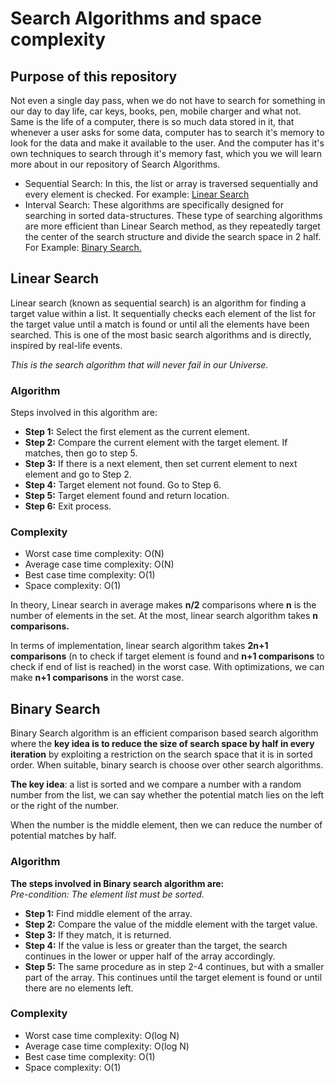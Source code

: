 # Search Algorithms and space complexity

## <b>Purpose of this repository</b>

Not even a single day pass, when we do not have to search for something in our day to day life, car keys, books, pen, mobile charger and what not. Same is the life of a computer, there is so much data stored in it, that whenever a user asks for some data, computer has to search it's memory to look for the data and make it available to the user. And the computer has it's own techniques to search through it's memory fast, which you we will learn more about in our repository of Search Algorithms.

- Sequential Search: In this, the list or array is traversed sequentially and every element is checked. For example: <u>Linear Search</u>
- Interval Search: These algorithms are specifically designed for searching in sorted data-structures. These type of searching algorithms are more efficient than Linear Search method, as they repeatedly target the center of the search structure and divide the search space in 2 half. For Example: <u>Binary Search.</u>

## <b>Linear Search</b>

Linear search (known as sequential search) is an algorithm for finding a target value within a list. It sequentially checks each element of the list for the target value until a match is found or until all the elements have been searched. This is one of the most basic search algorithms and is directly, inspired by real-life events.

<em>This is the search algorithm that will never fail in our Universe.</em>

 ### <b>Algorithm</b>

Steps involved in this algorithm are:

- <b>Step 1:</b> Select the first element as the current element.
- <b>Step 2:</b> Compare the current element with the target element. If matches, then go to step 5.
- <b>Step 3:</b> If there is a next element, then set current element to next element and go to Step 2.
- <b>Step 4:</b> Target element not found. Go to Step 6.
- <b>Step 5:</b> Target element found and return location.
- <b>Step 6:</b> Exit process.

### <b>Complexity</b>

- Worst case time complexity: O(N)
- Average case time complexity: O(N)
- Best case time complexity: O(1)
- Space complexity: O(1)

In theory, Linear search in average makes <b>n/2</b> comparisons where <b>n</b> is the number of elements in the set. At the most, linear search algorithm takes <b>n comparisons.</b>

In terms of implementation, linear search algorithm takes <b>2n+1 comparisons</b> (n to check if target element is found and <b>n+1 comparisons</b> to check if end of list is reached) in the worst case. With optimizations, we can make <b>n+1 comparisons</b> in the worst case.

## <b>Binary Search</b>

Binary Search algorithm is an efficient comparison based search algorithm where the <b>key idea is to reduce the size of search space by half in every iteration</b> by exploiting a restriction on the search space that it is in sorted order. When suitable, binary search is choose over other search algorithms.

<b>The key idea</b>: a list is sorted and we compare a number with a random number from the list, we can say whether the potential match lies on the left or the right of the number.

When the number is the middle element, then we can reduce the number of potential matches by half.

### <b>Algorithm</b>
<b>The steps involved in Binary search algorithm are:</b><br>
<em>Pre-condition: The element list must be sorted.</em>

- <b>Step 1:</b> Find middle element of the array.
- <b>Step 2:</b> Compare the value of the middle element with the target value.
- <b>Step 3:</b> If they match, it is returned.
- <b>Step 4:</b> If the value is less or greater than the target, the search continues in the lower or upper half of the array accordingly.
- <b>Step 5:</b> The same procedure as in step 2-4 continues, but with a smaller part of the array. This continues until the target element is found or until there are no elements left.

### <b>Complexity</b>

- Worst case time complexity: O(log N)
- Average case time complexity: O(log N)
- Best case time complexity: O(1)
- Space complexity: O(1)
